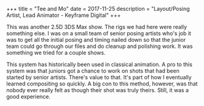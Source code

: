 +++
title = "Tee and Mo"
date = 2017-11-25
description = "Layout/Posing Artist, Lead Animator - Keyframe Digital"
+++

This was another 2.5D 3DS Max show.  The rigs we had here were really something else.  I was on a small team of senior posing artists who's job it was to get all the initial posing and timing nailed down so that the junior team could go through our files and do cleanup and polishing work.  It was something we tried for a couple shows.  

This system has historically been used in classical animation.  A pro to this system was that juniors got a chance to work on shots that had been started by senior artists.  There's value to that.  It's part of how I eventually learned compositing so quickly.  A big con to this method, however, was that nobody ever really felt as though their shot was truly theirs.  Still, it was a good experience.  